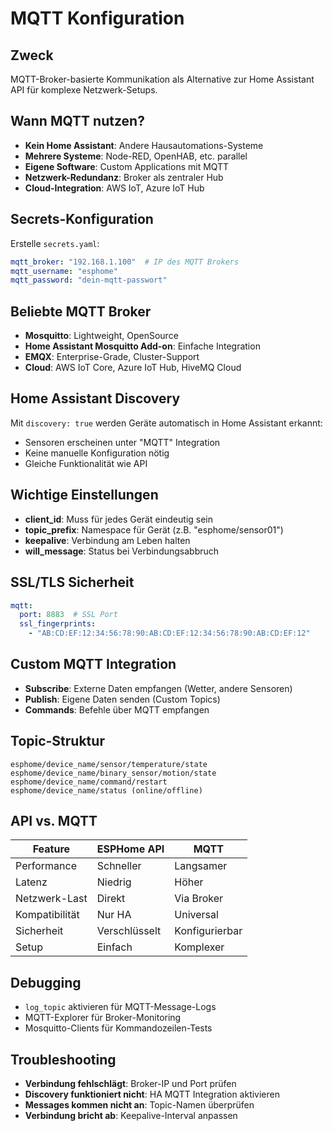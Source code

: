# MQTT Konfiguration

## Zweck
MQTT-Broker-basierte Kommunikation als Alternative zur Home Assistant API für komplexe Netzwerk-Setups.

## Wann MQTT nutzen?
- **Kein Home Assistant**: Andere Hausautomations-Systeme
- **Mehrere Systeme**: Node-RED, OpenHAB, etc. parallel
- **Eigene Software**: Custom Applications mit MQTT
- **Netzwerk-Redundanz**: Broker als zentraler Hub
- **Cloud-Integration**: AWS IoT, Azure IoT Hub

## Secrets-Konfiguration
Erstelle `secrets.yaml`:
```yaml
mqtt_broker: "192.168.1.100"  # IP des MQTT Brokers
mqtt_username: "esphome"
mqtt_password: "dein-mqtt-passwort"
```

## Beliebte MQTT Broker
- **Mosquitto**: Lightweight, OpenSource
- **Home Assistant Mosquitto Add-on**: Einfache Integration
- **EMQX**: Enterprise-Grade, Cluster-Support
- **Cloud**: AWS IoT Core, Azure IoT Hub, HiveMQ Cloud

## Home Assistant Discovery
Mit `discovery: true` werden Geräte automatisch in Home Assistant erkannt:
- Sensoren erscheinen unter "MQTT" Integration
- Keine manuelle Konfiguration nötig
- Gleiche Funktionalität wie API

## Wichtige Einstellungen
- **client_id**: Muss für jedes Gerät eindeutig sein
- **topic_prefix**: Namespace für Gerät (z.B. "esphome/sensor01")
- **keepalive**: Verbindung am Leben halten
- **will_message**: Status bei Verbindungsabbruch

## SSL/TLS Sicherheit
```yaml
mqtt:
  port: 8883  # SSL Port
  ssl_fingerprints:
    - "AB:CD:EF:12:34:56:78:90:AB:CD:EF:12:34:56:78:90:AB:CD:EF:12"
```

## Custom MQTT Integration
- **Subscribe**: Externe Daten empfangen (Wetter, andere Sensoren)
- **Publish**: Eigene Daten senden (Custom Topics)
- **Commands**: Befehle über MQTT empfangen

## Topic-Struktur
```
esphome/device_name/sensor/temperature/state
esphome/device_name/binary_sensor/motion/state  
esphome/device_name/command/restart
esphome/device_name/status (online/offline)
```

## API vs. MQTT
| Feature | ESPHome API | MQTT |
|---------|-------------|------|
| Performance | Schneller | Langsamer |
| Latenz | Niedrig | Höher |
| Netzwerk-Last | Direkt | Via Broker |
| Kompatibilität | Nur HA | Universal |
| Sicherheit | Verschlüsselt | Konfigurierbar |
| Setup | Einfach | Komplexer |

## Debugging
- `log_topic` aktivieren für MQTT-Message-Logs
- MQTT-Explorer für Broker-Monitoring
- Mosquitto-Clients für Kommandozeilen-Tests

## Troubleshooting
- **Verbindung fehlschlägt**: Broker-IP und Port prüfen
- **Discovery funktioniert nicht**: HA MQTT Integration aktivieren
- **Messages kommen nicht an**: Topic-Namen überprüfen
- **Verbindung bricht ab**: Keepalive-Interval anpassen
